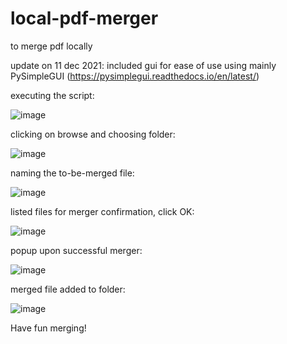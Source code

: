 # local-pdf-merger
to merge pdf locally

update on 11 dec 2021: included gui for ease of use using mainly PySimpleGUI (https://pysimplegui.readthedocs.io/en/latest/)



executing the script:

![image](https://user-images.githubusercontent.com/39832806/145681719-c7db3d75-ee28-45bb-9c1c-218279d54780.png)



clicking on browse and choosing folder:

![image](https://user-images.githubusercontent.com/39832806/145681731-a4906bcd-a4f6-44d3-8550-d53ca909577f.png)



naming the to-be-merged file:

![image](https://user-images.githubusercontent.com/39832806/145681751-ee31893c-9fe6-45eb-980b-30c9c974ab4f.png)



listed files for merger confirmation, click OK:

![image](https://user-images.githubusercontent.com/39832806/145682802-0b6c4494-bc0e-4f08-b472-242c29fb9a84.png)



popup upon successful merger:

![image](https://user-images.githubusercontent.com/39832806/145681802-9f25bd5c-f75c-4a46-832b-71525acf51d5.png)



merged file added to folder:

![image](https://user-images.githubusercontent.com/39832806/145681843-50ba36a5-8f18-4ead-aeb3-7bb2e570d4e0.png)



Have fun merging!

